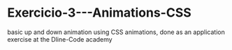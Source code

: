 # Exercicio-3---Animations-CSS

basic up and down animation using CSS animations, done as an application exercise at the Dline-Code academy
